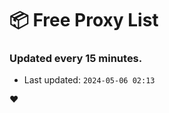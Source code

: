 # :package: Free Proxy List
### Updated every 15 minutes.

- Last updated: `2024-05-06 02:13`

:heart:
